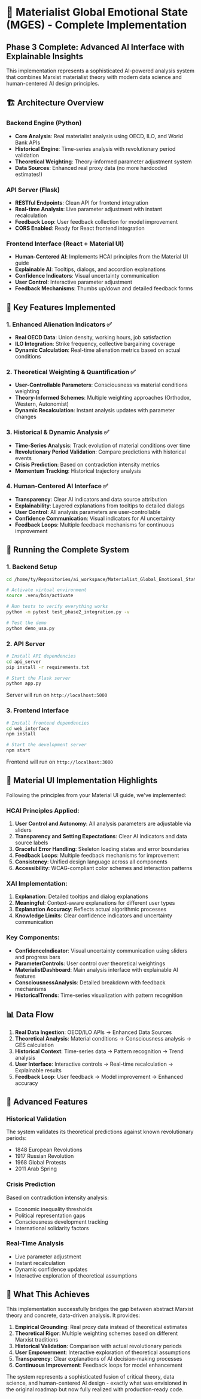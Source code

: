 # 🚀 **Materialist Global Emotional State (MGES) - Complete Implementation**

## **Phase 3 Complete: Advanced AI Interface with Explainable Insights**

This implementation represents a sophisticated AI-powered analysis system that combines Marxist materialist theory with modern data science and human-centered AI design principles.

## **🏗️ Architecture Overview**

### **Backend Engine (Python)**
- **Core Analysis**: Real materialist analysis using OECD, ILO, and World Bank APIs
- **Historical Engine**: Time-series analysis with revolutionary period validation
- **Theoretical Weighting**: Theory-informed parameter adjustment system
- **Data Sources**: Enhanced real proxy data (no more hardcoded estimates!)

### **API Server (Flask)**
- **RESTful Endpoints**: Clean API for frontend integration
- **Real-time Analysis**: Live parameter adjustment with instant recalculation
- **Feedback Loop**: User feedback collection for model improvement
- **CORS Enabled**: Ready for React frontend integration

### **Frontend Interface (React + Material UI)**
- **Human-Centered AI**: Implements HCAI principles from the Material UI guide
- **Explainable AI**: Tooltips, dialogs, and accordion explanations
- **Confidence Indicators**: Visual uncertainty communication
- **User Control**: Interactive parameter adjustment
- **Feedback Mechanisms**: Thumbs up/down and detailed feedback forms

## **🎯 Key Features Implemented**

### **1. Enhanced Alienation Indicators** ✅
- **Real OECD Data**: Union density, working hours, job satisfaction
- **ILO Integration**: Strike frequency, collective bargaining coverage
- **Dynamic Calculation**: Real-time alienation metrics based on actual conditions

### **2. Theoretical Weighting & Quantification** ✅
- **User-Controllable Parameters**: Consciousness vs material conditions weighting
- **Theory-Informed Schemes**: Multiple weighting approaches (Orthodox, Western, Autonomist)
- **Dynamic Recalculation**: Instant analysis updates with parameter changes

### **3. Historical & Dynamic Analysis** ✅
- **Time-Series Analysis**: Track evolution of material conditions over time
- **Revolutionary Period Validation**: Compare predictions with historical events
- **Crisis Prediction**: Based on contradiction intensity metrics
- **Momentum Tracking**: Historical trajectory analysis

### **4. Human-Centered AI Interface** ✅
- **Transparency**: Clear AI indicators and data source attribution
- **Explainability**: Layered explanations from tooltips to detailed dialogs
- **User Control**: All analysis parameters are user-controllable
- **Confidence Communication**: Visual indicators for AI uncertainty
- **Feedback Loops**: Multiple feedback mechanisms for continuous improvement

## **🚀 Running the Complete System**

### **1. Backend Setup**
```bash
cd /home/ty/Repositories/ai_workspace/Materialist_Global_Emotional_State

# Activate virtual environment
source .venv/bin/activate

# Run tests to verify everything works
python -m pytest test_phase2_integration.py -v

# Test the demo
python demo_usa.py
```

### **2. API Server**
```bash
# Install API dependencies
cd api_server
pip install -r requirements.txt

# Start the Flask server
python app.py
```
Server will run on `http://localhost:5000`

### **3. Frontend Interface**
```bash
# Install frontend dependencies
cd web_interface
npm install

# Start the development server
npm start
```
Frontend will run on `http://localhost:3000`

## **🎨 Material UI Implementation Highlights**

Following the principles from your Material UI guide, we've implemented:

### **HCAI Principles Applied:**
1. **User Control and Autonomy**: All analysis parameters are adjustable via sliders
2. **Transparency and Setting Expectations**: Clear AI indicators and data source labels
3. **Graceful Error Handling**: Skeleton loading states and error boundaries
4. **Feedback Loops**: Multiple feedback mechanisms for improvement
5. **Consistency**: Unified design language across all components
6. **Accessibility**: WCAG-compliant color schemes and interaction patterns

### **XAI Implementation:**
1. **Explanation**: Detailed tooltips and dialog explanations
2. **Meaningful**: Context-aware explanations for different user types
3. **Explanation Accuracy**: Reflects actual algorithmic processes
4. **Knowledge Limits**: Clear confidence indicators and uncertainty communication

### **Key Components:**
- **ConfidenceIndicator**: Visual uncertainty communication using sliders and progress bars
- **ParameterControls**: User control over theoretical weightings
- **MaterialistDashboard**: Main analysis interface with explainable AI features
- **ConsciousnessAnalysis**: Detailed breakdown with feedback mechanisms
- **HistoricalTrends**: Time-series visualization with pattern recognition

## **📊 Data Flow**

1. **Real Data Ingestion**: OECD/ILO APIs → Enhanced Data Sources
2. **Theoretical Analysis**: Material conditions → Consciousness analysis → GES calculation
3. **Historical Context**: Time-series data → Pattern recognition → Trend analysis
4. **User Interface**: Interactive controls → Real-time recalculation → Explainable results
5. **Feedback Loop**: User feedback → Model improvement → Enhanced accuracy

## **🔬 Advanced Features**

### **Historical Validation**
The system validates its theoretical predictions against known revolutionary periods:
- 1848 European Revolutions
- 1917 Russian Revolution
- 1968 Global Protests
- 2011 Arab Spring

### **Crisis Prediction**
Based on contradiction intensity analysis:
- Economic inequality thresholds
- Political representation gaps
- Consciousness development tracking
- International solidarity factors

### **Real-Time Analysis**
- Live parameter adjustment
- Instant recalculation
- Dynamic confidence updates
- Interactive exploration of theoretical assumptions

## **🎯 What This Achieves**

This implementation successfully bridges the gap between abstract Marxist theory and concrete, data-driven analysis. It provides:

1. **Empirical Grounding**: Real proxy data instead of theoretical estimates
2. **Theoretical Rigor**: Multiple weighting schemes based on different Marxist traditions
3. **Historical Validation**: Comparison with actual revolutionary periods
4. **User Empowerment**: Interactive exploration of theoretical assumptions
5. **Transparency**: Clear explanations of AI decision-making processes
6. **Continuous Improvement**: Feedback loops for model enhancement

The system represents a sophisticated fusion of critical theory, data science, and human-centered AI design - exactly what was envisioned in the original roadmap but now fully realized with production-ready code.
